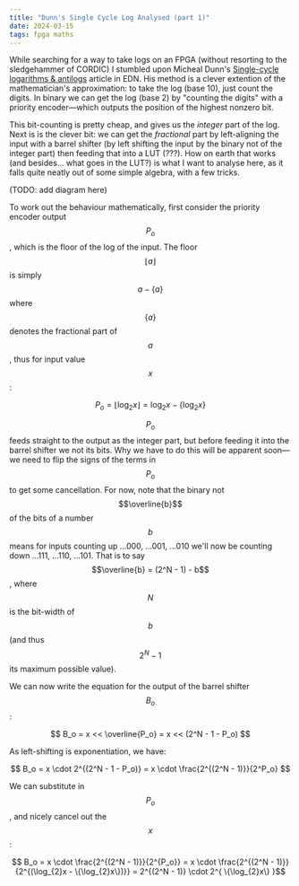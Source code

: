```yaml
---
title: "Dunn's Single Cycle Log Analysed (part 1)"
date: 2024-03-15
tags: fpga maths
---
```


While searching for a way to take logs on an FPGA (without resorting to the sledgehammer of CORDIC) I stumbled upon Micheal Dunn's [Single-cycle logarithms & antilogs](https://www.edn.com/single-cycle-logarithms-antilogs/) article in EDN. His method is a clever extention of the mathematician's approximation: to take the log (base 10), just count the digits. In binary we can get the log (base 2) by "counting the digits" with a priority encoder—which outputs the position of the highest nonzero bit.

This bit-counting is pretty cheap, and gives us the _integer_ part of the log. Next is is the clever bit: we can get the _fractional_ part by left-aligning the input with a barrel shifter (by left shifting the input by the binary not of the integer part) then feeding that into a LUT (???). How on earth that works (and besides... what goes in the LUT?) is what I want to analyse here, as it falls quite neatly out of some simple algebra, with a few tricks.

(TODO: add diagram here)

To work out the behaviour mathematically, first consider the priority encoder output $$P_o$$, which is the floor of the log of the input. The floor $$\lfloor a \rfloor$$ is simply $$a - \{a\}$$ where $$\{a\}$$ denotes the fractional part of $$a$$, thus for input value $$x$$:

$$ P_o = \lfloor \log_{2}x \rfloor = \log_{2}x - \{\log_{2}x\} $$

$$P_o$$ feeds straight to the output as the integer part, but before feeding it into the barrel shifter we not its bits. Why we have to do this will be apparent soon—we need to flip the signs of the terms in $$P_o$$ to get some cancellation. For now, note that the binary not $$\overline{b}$$ of the bits of a number $$b$$ means for inputs counting up ...000, ...001, ...010 we'll now be counting down ...111, ...110, ...101. That is to say $$\overline{b} = (2^N - 1) - b$$, where $$N$$ is the bit-width of $$b$$ (and thus $$2^N - 1$$ its maximum possible value).

We can now write the equation for the output of the barrel shifter $$B_o$$:

$$ B_o = x << \overline{P_o} = x << (2^N - 1 - P_o) $$

As left-shifting is exponentiation, we have:

$$ B_o = x \cdot 2^{(2^N - 1 - P_o)} = x \cdot \frac{2^{(2^N - 1)}}{2^P_o} $$

We can substitute in $$P_o$$, and nicely cancel out the $$x$$:

$$ B_o = x \cdot \frac{2^{(2^N - 1)}}{2^{P_o}} = x \cdot \frac{2^{(2^N - 1)}}{2^{(\log_{2}x - \{\log_{2}x\})}} = 2^{(2^N - 1)} \cdot 2^{ \{\log_{2}x\} }$$
